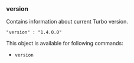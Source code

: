 ### version

Contains information about current Turbo version.

	"version" : "1.4.0.0"

This object is available for following commands:

* `version`
